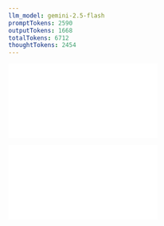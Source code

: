 ```yaml
---
llm_model: gemini-2.5-flash
promptTokens: 2590
outputTokens: 1668
totalTokens: 6712
thoughtTokens: 2454
---
```


![@](steps/file.cf51d18a.md)

![@](steps/response.505738da.md)